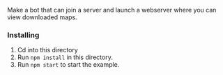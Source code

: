 Make a bot that can join a server and launch a webserver where you can view downloaded maps.

### Installing
1. Cd into this directory
2. Run `npm install` in this directory.
3. Run `npm start` to start the example.
